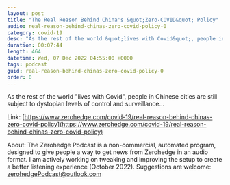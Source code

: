 ```yaml
---
layout: post
title: "The Real Reason Behind China's &quot;Zero-COVID&quot; Policy"
audio: real-reason-behind-chinas-zero-covid-policy-0
category: covid-19
desc: "As the rest of the world &quot;lives with Covid&quot;, people in Chinese cities are still subject to dystopian levels of control and surveillance..."
duration: 00:07:44
length: 464
datetime: Wed, 07 Dec 2022 04:55:00 +0000
tags: podcast
guid: real-reason-behind-chinas-zero-covid-policy-0
order: 0
---
```

As the rest of the world &quot;lives with Covid&quot;, people in Chinese cities are still subject to dystopian levels of control and surveillance...

Link: [https://www.zerohedge.com/covid-19/real-reason-behind-chinas-zero-covid-policy](https://www.zerohedge.com/covid-19/real-reason-behind-chinas-zero-covid-policy)

About: The Zerohedge Podcast is a non-commercial, automated program, designed to give people a way to get news from Zerohedge in an audio format.  I am actively working on tweaking and improving the setup to create a better listening experience (October 2022).  Suggestions are welcome: [zerohedgePodcast@outlook.com](mailto:zerohedgePodcast@outlook.com)